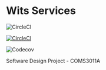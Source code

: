 # Wits Services
![CircleCI](https://img.shields.io/circleci/build/github/givenng6/sdp_wits_services/master)

[![CircleCI](https://img.shields.io/circleci/build/github/givenng6/sdp_wits_services/master.svg?style=svg)](https://app.circleci.com/pipelines/github/givenng6/sdp_wits_services)

![Codecov](https://img.shields.io/codecov/c/github/givenng6/sdp_wits_services?style=flat-square)

Software Design Project - COMS3011A
